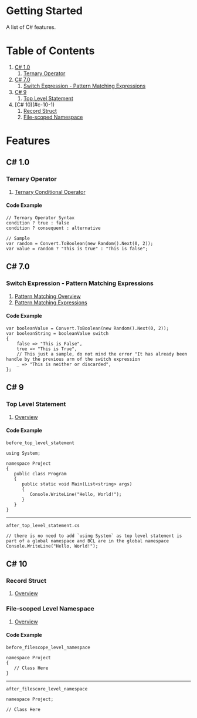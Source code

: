 # Getting Started

A list of C# features.

# Table of Contents

1. [C# 1.0](#c-10)
   1. [Ternary Operator](#ternary-operator)
2. [C# 7.0](#c-70)
   1. [Switch Expression - Pattern Matching Expressions](#switch-expression---pattern-matching-expressions)
3. [C# 9](#c-9)
   1. [Top Level Statement](#top-level-statement)
4. [C# 10)(#c-10-1)
   1. [Record Struct](#record-struct)
   2. [File-scoped Namespace](#file-scoped-level-namespace)

# Features

## C# 1.0

### Ternary Operator

1. [Ternary Conditional Operator](https://learn.microsoft.com/en-us/dotnet/csharp/language-reference/operators/conditional-operator)

#### Code Example
```
// Ternary Operator Syntax
condition ? true : false
condition ? consequent : alternative

// Sample
var random = Convert.ToBoolean(new Random().Next(0, 2));
var value = random ? "This is true" : "This is false";
```

## C# 7.0

### Switch Expression - Pattern Matching Expressions

1. [Pattern Matching Overview](https://learn.microsoft.com/en-us/dotnet/csharp/fundamentals/functional/pattern-matching)
2. [Pattern Matching Expressions](https://learn.microsoft.com/en-us/dotnet/csharp/language-reference/operators/switch-expression)

#### Code Example

```
var booleanValue = Convert.ToBoolean(new Random().Next(0, 2));
var booleanString = booleanValue switch
{
    false => "This is False",
    true => "This is True",
    // This just a sample, do not mind the error "It has already been handle by the previous arm of the switch expression
    _ => "This is neither or discarded",
};
```

## C# 9

### Top Level Statement

1. [Overview](https://learn.microsoft.com/en-us/dotnet/csharp/whats-new/csharp-9#top-level-statements)

#### Code Example
`before_top_level_statement`
```
using System;

namespace Project
{
   public class Program
   {
      public static void Main(List<string> args)
      {
         Console.WriteLine("Hello, World!");
      }
   }
}
```

---

`after_top_level_statement.cs`
```
// there is no need to add `using System` as top level statement is part of a global namespace and BCL are in the global namespace
Console.WriteLine("Hello, World!");
```

## C# 10

### Record Struct

1. [Overview](https://learn.microsoft.com/en-us/dotnet/csharp/language-reference/builtin-types/record)

### File-scoped Level Namespace

1. [Overview](https://learn.microsoft.com/en-us/dotnet/csharp/whats-new/csharp-10#file-scoped-namespace-declaration)

#### Code Example
`before_filescope_level_namespace`
```
namespace Project
{
   // Class Here
}
```
---
`after_filescore_level_namespace`
```
namespace Project;

// Class Here
```
